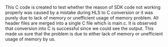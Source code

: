 This C code is created to test whether the reason of SDK code not working properly was caused by a mistake during HLS to C conversion or it was purely due to lack of memory or 
unefficient usage of memory problem. All header files are merged into a single C file which is main.c. It is observed that conversion into C is successful since we could see
the output. This made us sure that the problem is due to either lack of memory or unefficient usage of memory by us.
